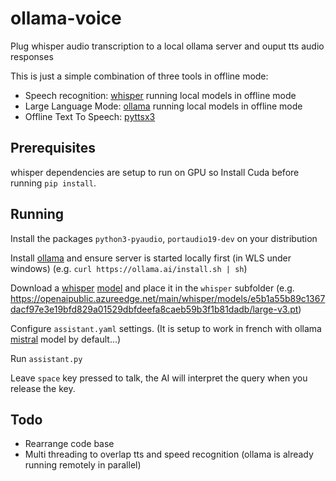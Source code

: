 # ollama-voice
Plug whisper audio transcription to a local ollama server and ouput tts audio responses

This is just a simple combination of three tools in offline mode:
 - Speech recognition: [whisper](https://github.com/openai/whisper) running local models in offline mode
 - Large Language Mode: [ollama](https://github.com/jmorganca/ollama) running local models in offline mode
 - Offline Text To Speech: [pyttsx3](https://pypi.org/project/pyttsx3/)

## Prerequisites

whisper dependencies are setup to run on GPU so Install Cuda before running `pip install`.

## Running

Install the packages `python3-pyaudio`, `portaudio19-dev` on your distribution

Install [ollama](https://ollama.ai/) and ensure server is started locally first (in WLS under windows) (e.g. `curl https://ollama.ai/install.sh | sh`)

Download a [whisper](https://github.com/openai/whisper) [model](https://github.com/openai/whisper#available-models-and-languages) and place it in the `whisper` subfolder (e.g. https://openaipublic.azureedge.net/main/whisper/models/e5b1a55b89c1367dacf97e3e19bfd829a01529dbfdeefa8caeb59b3f1b81dadb/large-v3.pt)

Configure `assistant.yaml` settings. (It is setup to work in french with ollama [mistral](https://ollama.ai/library/mistral) model by default...)

Run `assistant.py`

Leave `space` key pressed to talk, the AI will interpret the query when you release the key.

## Todo

- Rearrange code base
- Multi threading to overlap tts and speed recognition (ollama is already running remotely in parallel)
